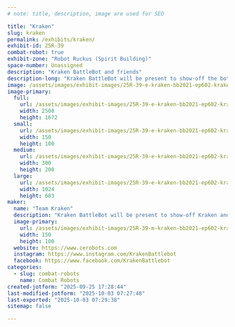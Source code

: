 ```yaml
---
# note: title, description, image are used for SEO

title: "Kraken"
slug: kraken
permalink: /exhibits/kraken/
exhibit-id: 25R-39
combat-robot: true
exhibit-zone: "Robot Ruckus (Spirit Building)"
space-number: Unassigned
description: "Kraken BattleBot and friends"
description-long: "Kraken BattleBot will be present to show-off the bot from the show and we'll also have our insect weight robots to crush the competition."
image: /assets/images/exhibit-images/25R-39-e-kraken-bb2021-ep602-kraken-photographer-jon-c-r-bennett-reduced-1127-300x200.jpg
image-primary: 
  full:
    url: /assets/images/exhibit-images/25R-39-e-kraken-bb2021-ep602-kraken-photographer-jon-c-r-bennett-reduced-1127-full.jpg
    width: 2508
    height: 1672
  small:
    url: /assets/images/exhibit-images/25R-39-e-kraken-bb2021-ep602-kraken-photographer-jon-c-r-bennett-reduced-1127-150x100.jpg
    width: 150
    height: 100
  medium:
    url: /assets/images/exhibit-images/25R-39-e-kraken-bb2021-ep602-kraken-photographer-jon-c-r-bennett-reduced-1127-300x200.jpg
    width: 300
    height: 200
  large:
    url: /assets/images/exhibit-images/25R-39-e-kraken-bb2021-ep602-kraken-photographer-jon-c-r-bennett-reduced-1127-1024x683.jpg
    width: 1024
    height: 683
maker: 
  name: "Team Kraken"
  description: "Kraken BattleBot will be present to show-off Kraken and also to bring our insect weight robots to crush the competition."
  image-primary:
    url: /assets/images/exhibit-images/25R-39-m-kraken-bb2021-ep602-kraken-photographer-jon-c-r-bennett-reduced-150x100.jpg
    width: 150
    height: 100
  website: https://www.cerobots.com
  instagram: https://www.instagram.com/KrakenBattlebot
  facebook: https://www.facebook.com/KrakenBattlebot
categories: 
  - slug: combat-robots
    name: Combat Robots
created-jotform: "2025-09-25 17:28:44"
last-modified-jotform: "2025-10-03 07:27:48"
last-exported: "2025-10-03 07:29:38"
sitemap: false

---
```

